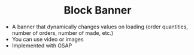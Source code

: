 
<h1 align="center">
 Block Banner 
</h1>

<ul>
 <li>A banner that dynamically changes values on loading (order quantities, number of orders, number of made, etc.)</li>
 <li>You can use video or images</li>
 <li>Implemented with GSAP</li>
</ul>

